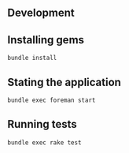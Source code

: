 

## Development

## Installing gems

```console
bundle install
```

## Stating the application

```console
bundle exec foreman start
```

## Running tests

```console
bundle exec rake test
```
